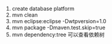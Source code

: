1. create database platform
2. mvn clean
3. mvn eclipse:eclipse -Dwtpversion=1.0
4. mvn package -Dmaven.test.skip=true
5. mvn dependency:tree 可以查看依赖树
